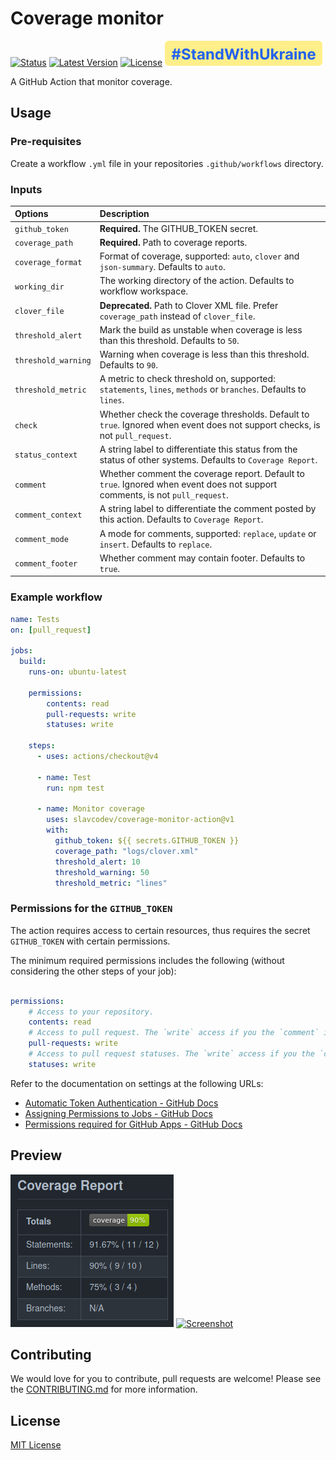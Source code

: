 # Coverage monitor

[![Status][ico-github-actions]][link-github]
[![Latest Version][ico-version]][link-github]
[![License][ico-license]][link-license]
[![License][ico-stand-with-ukraine]][link-stand-with-ukraine]

[ico-github-actions]: https://github.com/slavcodev/coverage-monitor-action/workflows/build/badge.svg
[ico-version]: https://img.shields.io/github/tag/slavcodev/coverage-monitor-action.svg?label=latest
[ico-license]: https://img.shields.io/badge/License-MIT-blue.svg
[ico-stand-with-ukraine]: https://raw.githubusercontent.com/vshymanskyy/StandWithUkraine/main/badges/StandWithUkraine.svg

[link-github]: https://github.com/slavcodev/coverage-monitor-action
[link-license]: LICENSE
[link-contributing]: .github/CONTRIBUTING.md
[link-stand-with-ukraine]: https://github.com/vshymanskyy/StandWithUkraine/blob/main/docs/README.md

A GitHub Action that monitor coverage.

## Usage

### Pre-requisites

Create a workflow `.yml` file in your repositories `.github/workflows` directory.

### Inputs


| Options | Description |
| :-- | :-- |
| `github_token` | **Required.** The GITHUB_TOKEN secret. |
| `coverage_path` | **Required.** Path to coverage reports. |
| `coverage_format` | Format of coverage, supported: `auto`, `clover` and `json-summary`. Defaults to `auto`. |
| `working_dir` | The working directory of the action. Defaults to workflow workspace. |
| `clover_file` | **Deprecated.** Path to Clover XML file. Prefer `coverage_path` instead of `clover_file`. |
| `threshold_alert` | Mark the build as unstable when coverage is less than this threshold. Defaults to `50`. |
| `threshold_warning` | Warning when coverage is less than this threshold. Defaults to `90`. |
| `threshold_metric` | A metric to check threshold on, supported: `statements`, `lines`, `methods` or `branches`. Defaults to `lines`. |
| `check` | Whether check the coverage thresholds. Default to `true`. Ignored when event does not support checks, is not `pull_request`. |
| `status_context` | A string label to differentiate this status from the status of other systems. Defaults to `Coverage Report`. |
| `comment` | Whether comment the coverage report. Default to `true`. Ignored when event does not support comments, is not `pull_request`. |
| `comment_context` | A string label to differentiate the comment posted by this action. Defaults to `Coverage Report`. |
| `comment_mode` | A mode for comments, supported: `replace`, `update` or `insert`. Defaults to `replace`. |
| `comment_footer` | Whether comment may contain footer. Defaults to `true`.

### Example workflow 

~~~yaml
name: Tests
on: [pull_request]

jobs:
  build:
    runs-on: ubuntu-latest

    permissions:
        contents: read
        pull-requests: write
        statuses: write

    steps:
      - uses: actions/checkout@v4

      - name: Test
        run: npm test

      - name: Monitor coverage
        uses: slavcodev/coverage-monitor-action@v1
        with:
          github_token: ${{ secrets.GITHUB_TOKEN }}
          coverage_path: "logs/clover.xml"
          threshold_alert: 10
          threshold_warning: 50
          threshold_metric: "lines"
~~~

### Permissions for the `GITHUB_TOKEN`

The action requires access to certain resources, thus requires the secret `GITHUB_TOKEN` with certain permissions.

The minimum required permissions includes the following (without considering the other steps of your job):

~~~yaml

permissions:
    # Access to your repository.
    contents: read
    # Access to pull request. The `write` access if you the `comment` is enabled with the action, otherwise can be `read`. 
    pull-requests: write
    # Access to pull request statuses. The `write` access if you the `check` is enabled with the action, otherwise can be `read`.
    statuses: write
~~~

Refer to the documentation on settings at the following URLs:
* [Automatic Token Authentication - GitHub Docs](https://docs.github.com/en/actions/security-guides/automatic-token-authentication#using-the-github_token-in-a-workflow)
* [Assigning Permissions to Jobs - GitHub Docs](https://docs.github.com/en/actions/using-jobs/assigning-permissions-to-jobs)
* [Permissions required for GitHub Apps - GitHub Docs](https://docs.github.com/en/rest/authentication/permissions-required-for-github-apps)

## Preview

[![Screenshot][img-screenshot-dark]][link-example-pr]
[![Screenshot][img-screenshot-light]][link-example-pr]

[img-screenshot-dark]: screenshot.png#gh-dark-mode-only
[img-screenshot-light]: screenshot-light.png#gh-light-mode-only
[link-example-pr]: https://github.com/slavcodev/coverage-monitor-action/pull/1

## Contributing

We would love for you to contribute, pull requests are welcome!
Please see the [CONTRIBUTING.md][link-contributing] for more information.


## License

[MIT License][link-license]
